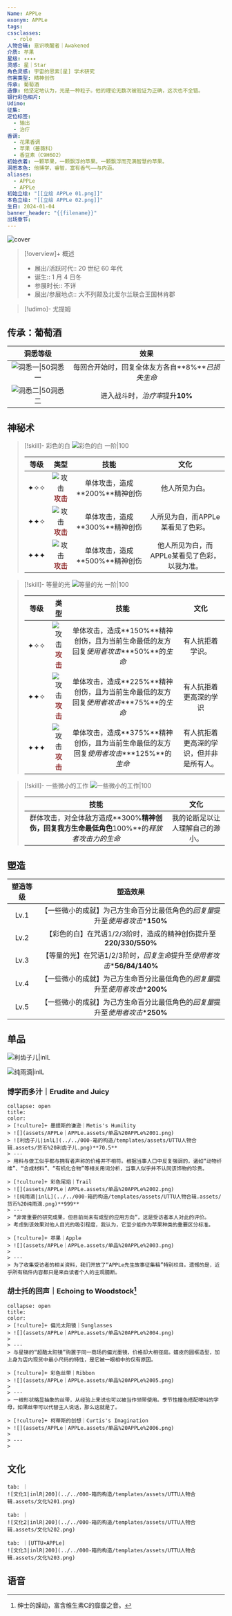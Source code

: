 ```yaml
---
Name: APPLe
exonym: APPLe
tags: 
cssclasses:
  - role
人物合辑: 意识唤醒者｜Awakened
介质: 苹果
星级: ✦✦✦✦
灵感: 星｜Star
角色灵感: 宇宙的思索[星] 学术研究
伤害类型: 精神创伤
传承: 葡萄酒
造像: 他坚定地认为，光是一种粒子。他的理论无数次被验证为正确，这次也不全错。
银行彩色相片: 
Udimo: 
征集: 
定位标签:
  - 输出
  - 治疗
香调:
  - 花果香调
  - 苹果（蔷薇科）
  - 香豆素（C9H6O2）
初始衣着: 一颗苹果，一颗飘浮的苹果。一颗飘浮而充满智慧的苹果。
洞悉本色: 他博学，睿智，富有香气——与内涵。
aliases:
  - APPLe
  - APPLe
初始立绘: "[[立绘 APPLe 01.png]]"
本色立绘: "[[立绘 APPLe 02.png]]"
生日: 2024-01-04
banner_header: "{{filename}}"
出场章节:
---
```

![cover](assets/APPLe｜APPLe.assets/立绘%20APPLe%2002.png)

> [!overview]+ 概述
> - 展出/活跃时代:: 20 世纪 60 年代
> - 诞生:: 1 月 4 日冬
> - 参展时长:: 不详
> - 展出/参展地点:: 大不列颠及北爱尔兰联合王国林肯郡

> [!udimo]- 尤提姆
> 
> 

## 传承：葡萄酒

|                           洞悉等级                           |                       效果                       |
| :----------------------------------------------------------: | :----------------------------------------------: |
| ![洞悉一\|50](../../000-箱的构造/templates/assets/UTTU人物合辑.assets/图标%20洞悉Ⅰ.png)洞悉一 | 每回合开始时，回复全体友方各自**8%***已损失生命* |
| ![洞悉二\|50](../../000-箱的构造/templates/assets/UTTU人物合辑.assets/图标%20洞悉Ⅱ.png)洞悉二 |         进入战斗时，*治疗率*提升**10%**          |

## 神秘术

> [!skill]- 彩色的白
> ![彩色的白 一阶|100](assets/APPLe｜APPLe.assets/神秘术%20彩色的白1.png)
> 
> | 等级 |                             类型                             |              技能              |                     文化                      |
> | :--: | :----------------------------------------------------------: | :----------------------------: | :-------------------------------------------: |
> | ✦✧✧  | ![攻击](../../000-箱的构造/templates/assets/UTTU人物合辑.assets/Attack.png)<b><font color="#933334">攻击</font></b> | 单体攻击，造成**200%**精神创伤 |                他人所见为白。                 |
> | ✦✦✧  | ![攻击](../../000-箱的构造/templates/assets/UTTU人物合辑.assets/Attack.png)<b><font color="#933334">攻击</font></b> | 单体攻击，造成**300%**精神创伤 |       人所见为白，而APPLe某看见了色彩。       |
> | ✦✦✦  | ![攻击](../../000-箱的构造/templates/assets/UTTU人物合辑.assets/Attack.png)<b><font color="#933334">攻击</font></b> | 单体攻击，造成**500%**精神创伤 | 他人所见为白，而APPLe某看见了色彩，以我为准。 |
> 

> [!skill]- 等量的光
> ![等量的光 一阶|100](assets/APPLe｜APPLe.assets/神秘术%20等量的光1.png)
> 
> | 等级 |                             类型                             |                             技能                             |                   文化                   |
> | :--: | :----------------------------------------------------------: | :----------------------------------------------------------: | :--------------------------------------: |
> | ✦✧✧  | ![攻击](../../000-箱的构造/templates/assets/UTTU人物合辑.assets/Attack.png)<b><font color="#933334">攻击</font></b> | 单体攻击，造成**150%**精神创伤，且为当前生命最低的友方回复*使用者攻击*\***50%**的*生命* |             有人抗拒着学识。             |
> | ✦✦✧  | ![攻击](../../000-箱的构造/templates/assets/UTTU人物合辑.assets/Attack.png)<b><font color="#933334">攻击</font></b> | 单体攻击，造成**225%**精神创伤，且为当前生命最低的友方回复*使用者攻击*\***75%**的*生命* |          有人抗拒着更高深的学识          |
> | ✦✦✦  | ![攻击](../../000-箱的构造/templates/assets/UTTU人物合辑.assets/Attack.png)<b><font color="#933334">攻击</font></b> | 单体攻击，造成**375%**精神创伤，且为当前生命最低的友方回复*使用者攻击*\***125%**的*生命* | 有人抗拒着更高深的学识，但并非是所有人。 |
> 

> [!skill]- 一些微小的工作
> ![一些微小的工作|100](assets/APPLe｜APPLe.assets/至终的仪式%20一些微小的工作.png)
> 
> |                             技能                             |               文化               |
> | :----------------------------------------------------------: | :------------------------------: |
> | 群体攻击，对全体敌方造成**300%**精神创伤，回复我方生命最低角色**100%**的*释放者攻击力的生命* | 我的论断足以让人理解自己的渺小。 |
> 

## 塑造

| 塑造等级 |                           塑造效果                           |
| :------: | :----------------------------------------------------------: |
|   Lv.1   | 【一些微小的成就】为己方生命百分比最低角色的*回复量*提升至*使用者攻击*\***150%** |
|   Lv.2   | 【彩色的白】在咒语1/2/3阶时，造成的精神创伤提升至**220/330/550%** |
|   Lv.3   | 【等量的光】在咒语1/2/3阶时，*回复生命*提升至*使用者攻击*\***56/84/140%** |
|   Lv.4   | 【一些微小的成就】为己方生命百分比最低角色的*回复量*提升至*使用者攻击*\***200%** |
|   Lv.5   | 【一些微小的成就】为己方生命百分比最低角色的*回复量*提升至*使用者攻击*\***250%** |


## 单品

![利齿子儿|inlL](../../000-箱的构造/templates/assets/UTTU人物合辑.assets/货币%20利齿子儿.png)

![纯雨滴|inlL](../../000-箱的构造/templates/assets/UTTU人物合辑.assets/货币%20纯雨滴.png)

### 博学而多汁｜Erudite and Juicy

````ad-flex
collapse: open
title: 
color: 
> [!culture]+ 墨提斯的谦逊｜Metis's Humility
> ![](assets/APPLe｜APPLe.assets/单品%20APPLe%2001.png)
> ![利齿子儿|inlL](../../000-箱的构造/templates/assets/UTTU人物合辑.assets/货币%20利齿子儿.png)**70.5**
> ---
> 用料与做工似乎都与拥有者声称的价格并不相符。根据当事人口中反复强调的，诸如“动物纤维”、“合成材料”、“有机化合物”等相关用词分析，当事人似乎并不认同该饰物的珍贵。

> [!culture]+ 彩色尾焰｜Trail
> ![](assets/APPLe｜APPLe.assets/单品%20APPLe%2002.png)
> ![纯雨滴|inlL](../../000-箱的构造/templates/assets/UTTU人物合辑.assets/货币%20纯雨滴.png)**999**
> ---
> “非常重要的研究成果，但目前尚未有成型的应用方向”，这是受访者本人对此的评价。  
> 考虑到该效果对他人目光的吸引程度，我认为，它至少能作为苹果种类的重要区分标准。

> [!culture]+ 苹果｜Apple
> ![](assets/APPLe｜APPLe.assets/单品%20APPLe%2003.png)
> 
> ---
> 为了收集受访者的相关资料，我们开放了“APPLe先生故事征集稿”特别栏目。遗憾的是，近乎所有稿件内容都只是来自读者个人的主观臆断。
````

### 胡士托的回声｜Echoing to Woodstock[^1]

````ad-flex
collapse: open
title: 
color: 
> [!culture]+ 偏光太阳镜｜Sunglasses
> ![](assets/APPLe｜APPLe.assets/单品%20APPLe%2004.png)
> 
> ---
> 与星锑的“超酷太阳镜”购置于同一商场的偏光墨镜，价格却大相径庭。嬉皮的圆框造型，加上身为店内现货中最小尺码的特性，是它被一眼相中的仅有原因。

> [!culture]+ 彩色丝带｜Ribbon
> ![](assets/APPLe｜APPLe.assets/单品%20APPLe%2005.png)
> 
> ---
> 一根形状略显抽象的丝带，从经验上来说也可以被当作领带使用。季节性撞色搭配嚎叫的字母，如果丝带可以代替主人说话，那么这就是了。

> [!culture]+ 柯蒂斯的创想｜Curtis's Imagination
> ![](assets/APPLe｜APPLe.assets/单品%20APPLe%2006.png)
> 
> ---
> 
````

## 文化

````tabs
tab: ｜
![文化1|inlR|200](../../000-箱的构造/templates/assets/UTTU人物合辑.assets/文化%201.png)

tab: ｜
![文化2|inlR|200](../../000-箱的构造/templates/assets/UTTU人物合辑.assets/文化%202.png)

tab: ｜[UTTU×APPLe]
![文化3|inlR|200](../../000-箱的构造/templates/assets/UTTU人物合辑.assets/文化%203.png)

````

## 语音

[^1]: 绅士的躁动，富含维生素C的靡靡之音。